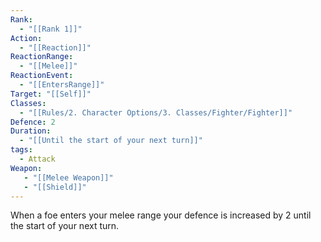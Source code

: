 ```yaml
---
Rank:
  - "[[Rank 1]]"
Action:
  - "[[Reaction]]"
ReactionRange:
  - "[[Melee]]"  
ReactionEvent:
  - "[[EntersRange]]"  
Target: "[[Self]]"
Classes:
  - "[[Rules/2. Character Options/3. Classes/Fighter/Fighter]]"
Defence: 2
Duration:
  - "[[Until the start of your next turn]]"
tags:
  - Attack
Weapon: 
   - "[[Melee Weapon]]"
   - "[[Shield]]"
---
```

When a foe enters your melee range your defence is increased by 2 until the start of your next turn.